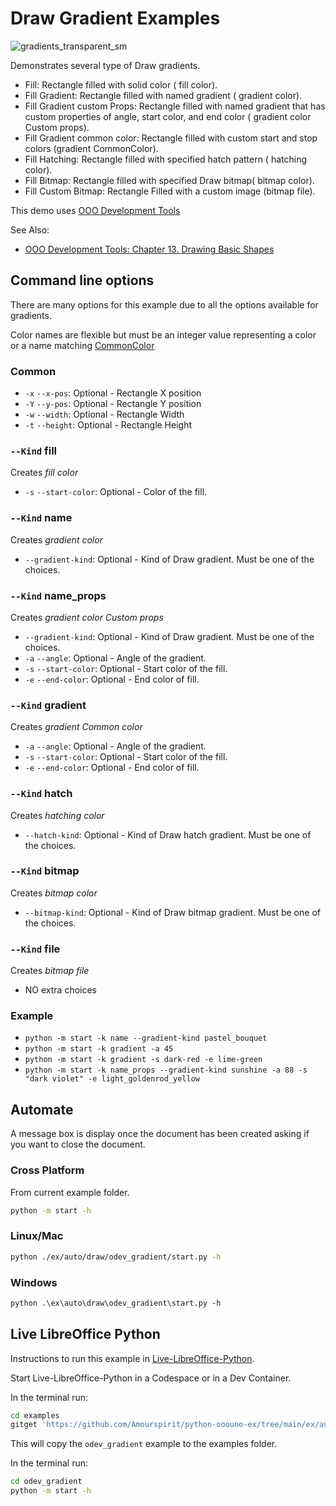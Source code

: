 # Draw Gradient Examples

![gradients_transparent_sm](https://user-images.githubusercontent.com/4193389/199873235-517287a4-7514-4108-a6a3-2bb6d768e3ca.png)


Demonstrates several type of Draw gradients.

- Fill: Rectangle filled with solid color ( fill color).
- Fill Gradient: Rectangle filled with named gradient ( gradient color).
- Fill Gradient custom Props:  Rectangle filled with named gradient that has custom properties of angle, start color, and end color ( gradient color Custom props).
- Fill Gradient common color: Rectangle filled with custom start and stop colors (gradient CommonColor).
- Fill Hatching: Rectangle filled with specified hatch pattern ( hatching color).
- Fill Bitmap: Rectangle filled with specified Draw bitmap( bitmap color).
- Fill Custom Bitmap: Rectangle Filled with a custom image (bitmap file).

This demo uses [OOO Development Tools]

See Also:

- [OOO Development Tools: Chapter 13. Drawing Basic Shapes](https://python-ooo-dev-tools.readthedocs.io/en/latest/odev/part3/chapter13.html)

## Command line options

There are many options for this example due to all the options available for gradients.

Color names are flexible but must be an integer value representing a color or a name matching [CommonColor]

### Common

- `-x` `--x-pos`: Optional - Rectangle X position
- `-Y` `--y-pos`: Optional - Rectangle Y position
- `-w` `--width`: Optional - Rectangle Width
- `-t` `--height`: Optional - Rectangle Height

### `--Kind` fill

Creates *fill color*

- `-s` `--start-color`: Optional - Color of the fill.

### `--Kind` name

Creates *gradient color*

- `--gradient-kind`: Optional - Kind of Draw gradient. Must be one of the choices.

### `--Kind` name_props

Creates *gradient color Custom props*

- `--gradient-kind`: Optional - Kind of Draw gradient. Must be one of the choices.
- `-a` `--angle`: Optional - Angle of the gradient.
- `-s` `--start-color`: Optional - Start color of the fill.
- `-e` `--end-color`: Optional - End color of fill.

### `--Kind` gradient

Creates *gradient Common color*

- `-a` `--angle`: Optional - Angle of the gradient.
- `-s` `--start-color`: Optional - Start color of the fill.
- `-e` `--end-color`: Optional - End color of fill.


### `--Kind` hatch

Creates *hatching color*

- `--hatch-kind`: Optional - Kind of Draw hatch gradient. Must be one of the choices.

### `--Kind` bitmap

Creates *bitmap color*

- `--bitmap-kind`: Optional - Kind of Draw bitmap gradient. Must be one of the choices.

### `--Kind` file

Creates *bitmap file*

- NO extra choices

### Example

- `python -m start -k name --gradient-kind pastel_bouquet`
- `python -m start -k gradient -a 45`
- `python -m start -k gradient -s dark-red -e lime-green`
- `python -m start -k name_props --gradient-kind sunshine -a 88 -s "dark violet" -e light_goldenrod_yellow`

## Automate

A message box is display once the document has been created asking if you want to close the document.

### Cross Platform

From current example folder.

```sh
python -m start -h
```

### Linux/Mac

```sh
python ./ex/auto/draw/odev_gradient/start.py -h
```

### Windows

```ps
python .\ex\auto\draw\odev_gradient\start.py -h
```

## Live LibreOffice Python

Instructions to run this example in [Live-LibreOffice-Python](https://github.com/Amourspirit/live-libreoffice-python).

Start Live-LibreOffice-Python in a Codespace or in a Dev Container.

In the terminal run:

```bash
cd examples
gitget 'https://github.com/Amourspirit/python-ooouno-ex/tree/main/ex/auto/draw/odev_gradient'
```

This will copy the `odev_gradient` example to the examples folder.

In the terminal run:

```bash
cd odev_gradient
python -m start -h
```

[CommonColor]: https://python-ooo-dev-tools.readthedocs.io/en/latest/src/utils/color.html#ooodev.utils.color.CommonColor
[OOO Development Tools]: https://python-ooo-dev-tools.readthedocs.io/en/latest/
